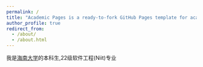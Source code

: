 ```yaml
---
permalink: /
title: "Academic Pages is a ready-to-fork GitHub Pages template for academic personal websites"
author_profile: true
redirect_from: 
  - /about/
  - /about.html
---
```


我是[海南大学](https://www.hainanu.edu.cn/)的本科生,22级软件工程(Niit)专业
